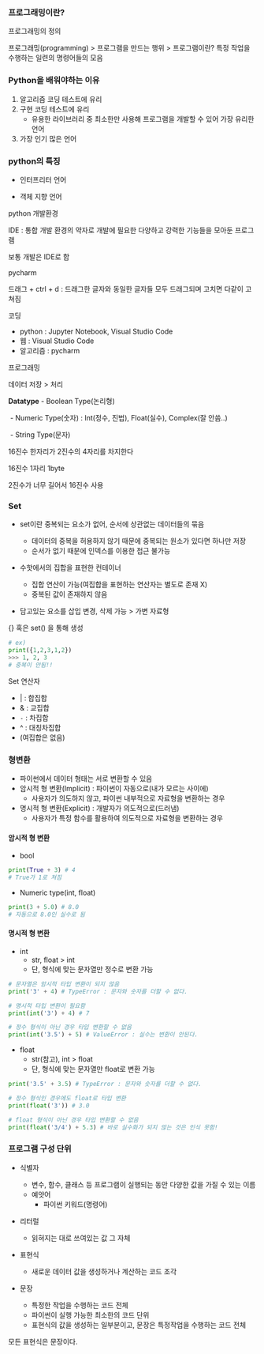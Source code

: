 ### 프로그래밍이란?

프로그래밍의 정의

프로그래밍(programming) > 프로그램을 만드는 행위 > 프로그램이란? 특정 작업을 수행하는 일련의 명령어들의 모음



### Python을 배워야하는 이유

1. 알고리즘 코딩 테스트에 유리
2. 구현 코딩 테스트에 유리
   * 유용한 라이브러리 중 최소한만 사용해 프로그램을 개발할 수 있어 가장 유리한 언어
3. 가장 인기 많은 언어



### python의 특징

* 인터프리터 언어

* 객체 지향 언어



python 개발환경

IDE : 통합 개발 환경의 약자로 개발에 필요한 다양하고 강력한 기능들을 모아둔 프로그램

보통 개발은 IDE로 함



pycharm

드래그 + ctrl + d : 드래그한 글자와 동일한 글자들 모두 드래그되며 고치면 다같이 고쳐짐



코딩

* python : Jupyter Notebook, Visual Studio Code
* 웹 : Visual Studio Code
* 알고리즘 : pycharm



프로그래밍

데이터 저장 > 처리



**Datatype** - Boolean Type(논리형)

​				   - Numeric Type(숫자) : Int(정수, 진법), Float(실수), Complex(잘 안씀..)

​				   - String Type(문자)



16진수 한자리가 2진수의 4자리를 차지한다

16진수 1자리 1byte

2진수가 너무 길어서 16진수 사용



### Set

* set이란 중복되는 요소가 없어, 순서에 상관없는 데이터들의 묶음
  * 데이터의 중복을 허용하지 않기 때문에 중복되는 원소가 있다면 하나만 저장
  * 순서가 없기 때문에 인덱스를 이용한 접근 불가능

* 수핫에서의 집합을 표현한 컨테이너
  * 집합 연산이 가능(여집합을 표현하는 연산자는 별도로 존재 X)
  * 중복된 값이 존재하지 않음
* 담고있는 요소를 삽입 변경, 삭제 가능 > 가변 자료형

{} 혹은 set() 을 통해 생성

``` python
# ex) 
print({1,2,3,1,2})
>>> 1, 2, 3
# 중복이 안됨!!
```

Set 연산자

* | : 합집합
* & : 교집합
* `-` : 차집합
* ^ : 대칭차집합
* (여집합은 없음)



### 형변환

* 파이썬에서 데이터 형태는 서로 변환할 수 있음
* 암시적 형 변환(Implicit) : 파이썬이 자동으로(내가 모르는 사이에)
  * 사용자가 의도하지 않고, 파이썬 내부적으로 자료형을 변환하는 경우
* 명시적 형 변환(Explicit) : 개발자가 의도적으로(드러냄)
  * 사용자가 특정 함수를 활용하여 의도적으로 자료형을 변환하는 경우



#### 암시적 형 변환

* bool

```python
print(True + 3) # 4
# True가 1로 쳐짐
```

* Numeric type(int, float)

```python
print(3 + 5.0) # 8.0
# 자동으로 8.0인 실수로 됨
```



#### 명시적 형 변환

* int
  * str, float > int
  * 단, 형식에 맞는 문자열만 정수로 변환 가능

```python
# 문자열은 암시적 타입 변환이 되지 않음
print('3' + 4) # TypeError : 문자와 숫자를 더할 수 없다.

# 명시적 타입 변환이 필요함
print(int('3') + 4) # 7

# 정수 형식이 아닌 경우 타입 변환할 수 없음
print(int('3.5') + 5) # ValueError : 실수는 변환이 안된다.
```

* float
  * str(참고), int > float
  * 단, 형식에 맞는 문자열만 float로 변환 가능

```python
print('3.5' + 3.5) # TypeError : 문자와 숫자를 더할 수 없다.

# 정수 형식인 경우에도 float로 타입 변환
print(float('3')) # 3.0

# float 형식이 아닌 경우 타입 변환할 수 없음
print(float('3/4') + 5.3) # 바로 실수화가 되지 않는 것은 인식 못함!
```



### 프로그램 구성 단위

* 식별자
  * 변수, 함수, 클래스 등 프로그램이 실행되는 동안 다양한 값을 가질 수 있는 이름
  * 예얏어
    * 파이썬 키워드(명령어)
* 리터럴
  * 읽혀지는 대로 쓰여있는 값 그 자체

* 표현식
  * 새로운 데이터 값을 생성하거나 계산하는 코드 조각
* 문장
  * 특정한 작업을 수행하는 코드 전체
  * 파이썬이 실행 가능한 최소한의 코드 단위
  * 표현식의 값을 생성하는 일부분이고, 문장은 특정작업을 수행하는 코드 전체

모든 표현식은 문장이다.









